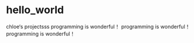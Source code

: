 # hello_world
chloe‘s projectsss
programming is wonderful！
programming is wonderful！
programming is wonderful！
